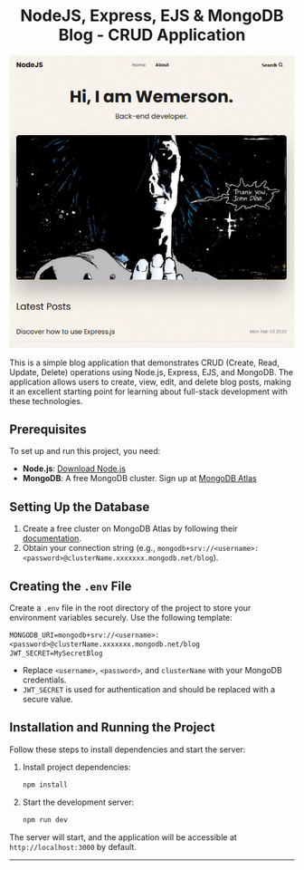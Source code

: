 <h1 align="center">NodeJS, Express, EJS & MongoDB Blog - CRUD Application</h1>

<p align="center">
  <img src="/finishedProject.png?raw=true" alt="finished project">
</p>

This is a simple blog application that demonstrates CRUD (Create, Read, Update, Delete) operations using Node.js, Express, EJS, and MongoDB. The application allows users to create, view, edit, and delete blog posts, making it an excellent starting point for learning about full-stack development with these technologies.

## Prerequisites

To set up and run this project, you need:

- **Node.js**: [Download Node.js](https://nodejs.org/)
- **MongoDB**: A free MongoDB cluster. Sign up at [MongoDB Atlas](https://www.mongodb.com/)

## Setting Up the Database

1. Create a free cluster on MongoDB Atlas by following their [documentation](https://www.mongodb.com/docs/atlas/).
2. Obtain your connection string (e.g., `mongodb+srv://<username>:<password>@clusterName.xxxxxxx.mongodb.net/blog`).

## Creating the `.env` File

Create a `.env` file in the root directory of the project to store your environment variables securely. Use the following template:

```env
MONGODB_URI=mongodb+srv://<username>:<password>@clusterName.xxxxxxx.mongodb.net/blog
JWT_SECRET=MySecretBlog
```

- Replace `<username>`, `<password>`, and `clusterName` with your MongoDB credentials.
- `JWT_SECRET` is used for authentication and should be replaced with a secure value.

## Installation and Running the Project

Follow these steps to install dependencies and start the server:

1. Install project dependencies:

   ```bash
   npm install
   ```

2. Start the development server:

   ```bash
   npm run dev
   ```

The server will start, and the application will be accessible at `http://localhost:3000` by default.

---

